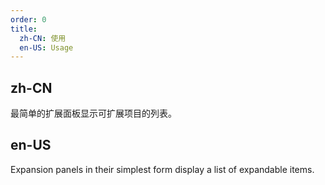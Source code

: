```yaml
---
order: 0
title:
  zh-CN: 使用
  en-US: Usage
---
```


## zh-CN

最简单的扩展面板显示可扩展项目的列表。

## en-US

Expansion panels in their simplest form display a list of expandable items.

